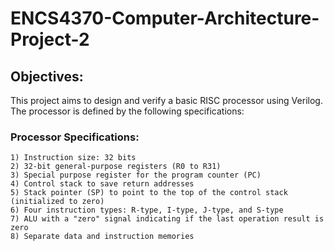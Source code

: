 # ENCS4370-Computer-Architecture-Project-2

## Objectives:
This project aims to design and verify a basic RISC processor using Verilog. The processor is defined by the following specifications:

  ### Processor Specifications:

    1) Instruction size: 32 bits
    2) 32-bit general-purpose registers (R0 to R31)
    3) Special purpose register for the program counter (PC)
    4) Control stack to save return addresses
    5) Stack pointer (SP) to point to the top of the control stack (initialized to zero)
    6) Four instruction types: R-type, I-type, J-type, and S-type
    7) ALU with a "zero" signal indicating if the last operation result is zero
    8) Separate data and instruction memories

